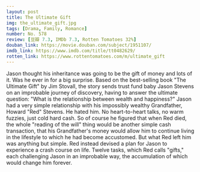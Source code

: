 ```yaml
---
layout: post 
title: The Ultimate Gift
img: the_ultimate_gift.jpg
tags: [Drama, Family, Romance]
number: No. 578
review: [豆瓣 7.3, IMDb 7.3, Rotten Tomatoes 32%]
douban_link: https://movie.douban.com/subject/1951107/
imdb_link: https://www.imdb.com/title/tt0482629/
rotten_link: https://www.rottentomatoes.com/m/ultimate_gift
---
```


Jason thought his inheritance was going to be the gift of money and lots of it. Was he ever in for a big surprise. Based on the best-selling book "The Ultimate Gift" by Jim Stovall, the story sends trust fund baby Jason Stevens on an improbable journey of discovery, having to answer the ultimate question: "What is the relationship between wealth and happiness?" Jason had a very simple relationship with his impossibly wealthy Grandfather, Howard "Red" Stevens. He hated him. No heart-to-heart talks, no warm fuzzies, just cold hard cash. So of course he figured that when Red died, the whole "reading of the will" thing would be another simple cash transaction, that his Grandfather's money would allow him to continue living in the lifestyle to which he had become accustomed. But what Red left him was anything but simple. Red instead devised a plan for Jason to experience a crash course on life. Twelve tasks, which Red calls "gifts," each challenging Jason in an improbable way, the accumulation of which would change him forever.